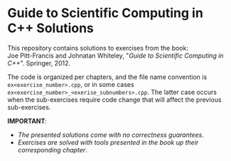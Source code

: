 Guide to Scientific Computing in C++ Solutions
==============================================

This repository contains solutions to exercises from the book:  
Joe Pitt-Francis and Johnatan Whiteley, "_Guide to Scientific Computing in C++_". Springer, 2012.

The code is organized per chapters, and the file name convention is `ex<exercise_number>.cpp`, or in some cases `ex<exercise_number>_<exerise_subnumbers>.cpp`. The latter case occurs when the sub-exercises require code change that will affect the previous sub-exercises.

__IMPORTANT__:  
* _The presented solutions come with no correctness guarantees_.
* _Exercises are solved with tools presented in the book up their corresponding chapter_. 

